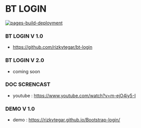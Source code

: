 # BT LOGIN

[![pages-build-deployment](https://github.com/rizkytegar/Bootstrap-login/actions/workflows/pages/pages-build-deployment/badge.svg?branch=main)](https://github.com/rizkytegar/Bootstrap-login/actions/workflows/pages/pages-build-deployment)

### BT LOGIN V 1.0

- https://github.com/rizkytegar/bt-login

### BT LOGIN V 2.0

- coming soon

### DOC SCRENCAST

- youtube : https://www.youtube.com/watch?v=m-ejO4iy5-I

### DEMO V 1.0

- demo : https://rizkytegar.github.io/Bootstrap-login/
